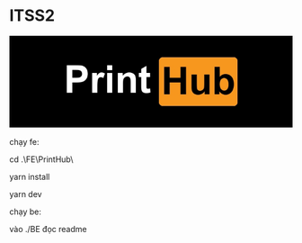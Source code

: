 # ITSS2

![](./assets/printhub.jpg)

chạy fe:


cd .\FE\PrintHub\


yarn install


yarn dev


chạy be:

vào ./BE đọc readme